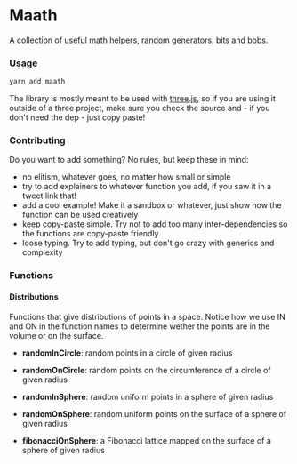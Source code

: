 # Maath

A collection of useful math helpers, random generators, bits and bobs. 

### Usage

```bash
yarn add maath
```

The library is mostly meant to be used with [three.js](https://github.com/mrdoob/three.js/), so if you are using it outside of a three project, make sure you check the source and - if you don't need the dep - just copy paste!

### Contributing

Do you want to add something? No rules, but keep these in mind:

- no elitism, whatever goes, no matter how small or simple
- try to add explainers to whatever function you add, if you saw it in a tweet link that!
- add a cool example! Make it a sandbox or whatever, just show how the function can be used creatively
- keep copy-paste simple. Try not to add too many inter-dependencies so the functions are copy-paste friendly
- loose typing. Try to add typing, but don't go crazy with generics and complexity

### Functions

#### Distributions

Functions that give distributions of points in a space. Notice how we use IN and ON in the function names to determine wether the points are in the volume or on the surface.

- **randomInCircle**: random points in a circle of given radius
- **randomOnCircle**: random points on the circumference of a circle of given radius

- **randomInSphere**: random uniform points in a sphere of given radius
- **randomOnSphere**: random uniform points on the surface of a sphere of given radius

- **fibonacciOnSphere**: a Fibonacci lattice mapped on the surface of a sphere of given radius